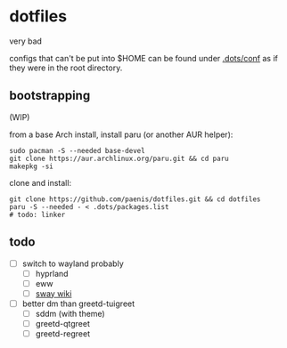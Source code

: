 # dotfiles

very bad

configs that can't be put into $HOME can be found under [.dots/conf](/.dots/conf) as if they were in the root directory.

## bootstrapping

(WIP)

from a base Arch install, install paru (or another AUR helper):

```shell
sudo pacman -S --needed base-devel
git clone https://aur.archlinux.org/paru.git && cd paru
makepkg -si
```

clone and install:

```shell
git clone https://github.com/paenis/dotfiles.git && cd dotfiles
paru -S --needed - < .dots/packages.list
# todo: linker
```

## todo

- [ ] switch to wayland probably
  - [ ] hyprland
  - [ ] eww
  - [ ] [sway wiki][sw]
- [ ] better dm than greetd-tuigreet
  - [ ] sddm (with theme)
  - [ ] greetd-qtgreet
  - [ ] greetd-regreet

[sw]: https://github.com/swaywm/sway/wiki/Useful-add-ons-for-sway